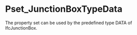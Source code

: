 # Pset_JunctionBoxTypeData

The property set can be used by the predefined type DATA of IfcJunctionBox.
<!-- end of short definition -->

